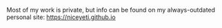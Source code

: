 Most of my work is private, but info can be found on my always-outdated personal site: https://niceyeti.github.io
